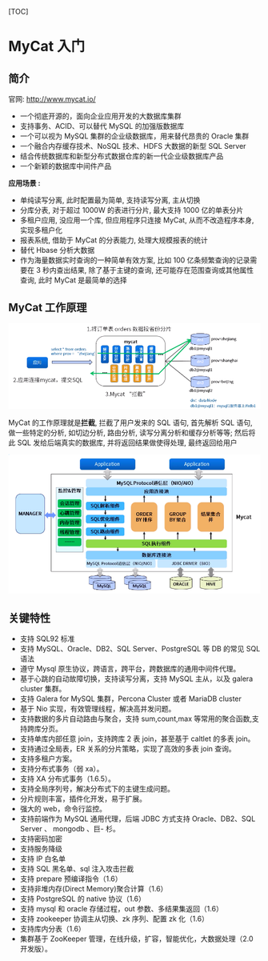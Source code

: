 [TOC]

# MyCat 入门

## 简介

官网: http://www.mycat.io/

-   一个彻底开源的，面向企业应用开发的大数据库集群
-   支持事务、ACID、可以替代 MySQL 的加强版数据库
-   一个可以视为 MySQL 集群的企业级数据库，用来替代昂贵的 Oracle 集群
-   一个融合内存缓存技术、NoSQL 技术、HDFS 大数据的新型 SQL Server
-   结合传统数据库和新型分布式数据仓库的新一代企业级数据库产品
-   一个新颖的数据库中间件产品

**应用场景 :**

-   单纯读写分离, 此时配置最为简单, 支持读写分离, 主从切换
-   分库分表, 对于超过 1000W 的表进行分片, 最大支持 1000 亿的单表分片
-   多租户应用, 没应用一个库, 但应用程序只连接 MyCat, 从而不改造程序本身, 实现多租户化
-   报表系统, 借助于 MyCat 的分表能力, 处理大规模报表的统计
-   替代 Hbase 分析大数据
-   作为海量数据实时查询的一种简单有效方案, 比如 100 亿条频繁查询的记录需要在 3 秒内查出结果, 除了基于主键的查询, 还可能存在范围查询或其他属性查询, 此时 MyCat 是最简单的选择

## MyCat 工作原理

![工作原理](res/工作原理.png)

MyCat 的工作原理就是**拦截**, 拦截了用户发来的 SQL 语句, 首先解析 SQL 语句, 做一些特定的分析, 如切边分析, 路由分析, 读写分离分析和缓存分析等等; 然后将此 SQL 发给后端真实的数据库, 并将返回结果做使得处理, 最终返回给用户

![MyCat架构图](res/架构.png 'MyCat 架构图')

## 关键特性

-   支持 SQL92 标准
-   支持 MySQL、Oracle、DB2、SQL Server、PostgreSQL 等 DB 的常见 SQL 语法
-   遵守 Mysql 原生协议，跨语言，跨平台，跨数据库的通用中间件代理。
-   基于心跳的自动故障切换，支持读写分离，支持 MySQL 主从，以及 galera cluster 集群。
-   支持 Galera for MySQL 集群，Percona Cluster 或者 MariaDB cluster
-   基于 Nio 实现，有效管理线程，解决高并发问题。
-   支持数据的多片自动路由与聚合，支持 sum,count,max 等常用的聚合函数,支持跨库分页。
-   支持单库内部任意 join，支持跨库 2 表 join，甚至基于 caltlet 的多表 join。
-   支持通过全局表，ER 关系的分片策略，实现了高效的多表 join 查询。
-   支持多租户方案。
-   支持分布式事务（弱 xa）。
-   支持 XA 分布式事务（1.6.5）。
-   支持全局序列号，解决分布式下的主键生成问题。
-   分片规则丰富，插件化开发，易于扩展。
-   强大的 web，命令行监控。
-   支持前端作为 MySQL 通用代理，后端 JDBC 方式支持 Oracle、DB2、SQL Server 、 mongodb 、巨- 杉。
-   支持密码加密
-   支持服务降级
-   支持 IP 白名单
-   支持 SQL 黑名单、sql 注入攻击拦截
-   支持 prepare 预编译指令（1.6）
-   支持非堆内存(Direct Memory)聚合计算（1.6）
-   支持 PostgreSQL 的 native 协议（1.6）
-   支持 mysql 和 oracle 存储过程，out 参数、多结果集返回（1.6）
-   支持 zookeeper 协调主从切换、zk 序列、配置 zk 化（1.6）
-   支持库内分表（1.6）
-   集群基于 ZooKeeper 管理，在线升级，扩容，智能优化，大数据处理（2.0 开发版）。
